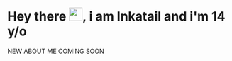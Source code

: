 # **Hey there <img src="https://raw.githubusercontent.com/MartinHeinz/MartinHeinz/master/wave.gif" width="30px">, i am Inkatail and i'm 14 y/o**

NEW ABOUT ME COMING SOON
